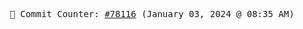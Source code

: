 <p align="center">
    <samp>
        📮 Commit Counter: <a href="https://github.com/Javascript-void0/Javascript-void0/commits/main">#78116</a> (January 03, 2024 @ 08:35 AM)
    </samp>
</p>